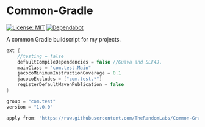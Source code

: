 # Common-Gradle

[![License: MIT](https://img.shields.io/badge/License-MIT-green.svg)](https://opensource.org/licenses/MIT)
[![Dependabot](https://badgen.net/dependabot/TheRandomLabs/Common-Gradle/?icon=dependabot)](https://dependabot.com/)

A common Gradle buildscript for my projects.

```groovy
ext {
	//testing = false
	defaultCompileDependencies = false //Guava and SLF4J.
	mainClass = "com.test.Main"
	jacocoMinimumInstructionCoverage = 0.1
	jacocoExcludes = ["com.test.*"]
	registerDefaultMavenPublication = false
}

group = "com.test"
version = "1.0.0"

apply from: "https://raw.githubusercontent.com/TheRandomLabs/Common-Gradle/master/build.gradle"
```
